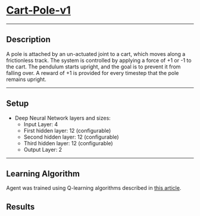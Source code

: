 # [Cart-Pole-v1](https://gym.openai.com/envs/CartPole-v1/)

---

## Description
A pole is attached by an un-actuated joint to a cart, which moves along a frictionless track. The system is controlled
by applying a force of +1 or -1 to the cart. The pendulum starts upright,
and the goal is to prevent it from falling over. A reward of +1 is provided for every timestep that the pole remains upright.

---

## Setup
* Deep Neural Network layers and sizes:
    * Input Layer: 4
    * First hidden layer: 12 (configurable)
    * Second hidden layer: 12 (configurable)
    * Third hidden layer: 12 (configurable)
    * Output Layer: 2


---

## Learning Algorithm
Agent was trained using Q-learning algorithms described in [this article](http://www.davidqiu.com:8888/research/nature14236.pdf).

## Results